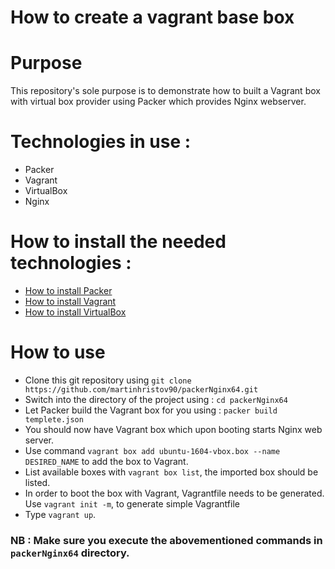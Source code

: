 # How to create a vagrant base box

# Purpose

This repository's sole purpose is to demonstrate how to built a Vagrant box with virtual box provider using Packer which provides Nginx webserver.

# Technologies in use :

- Packer
- Vagrant
- VirtualBox
- Nginx

# How to install the needed technologies :

- [How to install Packer](https://www.packer.io/intro/getting-started/install.html)
- [How to install Vagrant](https://www.vagrantup.com/docs/installation/)
- [How to install VirtualBox](https://www.virtualbox.org/manual/ch02.html)


# How to use

- Clone this git repository using `git clone https://github.com/martinhristov90/packerNginx64.git `
- Switch into the directory of the project using : `cd packerNginx64`
- Let Packer build the Vagrant box for you using : `packer build templete.json`
- You should now have Vagrant box which upon booting starts Nginx web server.
- Use command `vagrant box add ubuntu-1604-vbox.box --name DESIRED_NAME` to add the box to Vagrant.
- List available boxes with `vagrant box list`, the imported box should be listed.
- In order to boot the box with Vagrant, Vagrantfile needs to be generated. Use `vagrant init -m`, to generate simple Vagrantfile
- Type `vagrant up`.

### NB : Make sure you execute the abovementioned commands in `packerNginx64` directory.


